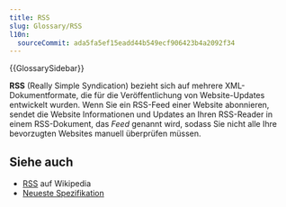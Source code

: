 ```yaml
---
title: RSS
slug: Glossary/RSS
l10n:
  sourceCommit: ada5fa5ef15eadd44b549ecf906423b4a2092f34
---
```


{{GlossarySidebar}}

**RSS** (Really Simple Syndication) bezieht sich auf mehrere XML-Dokumentformate, die für die Veröffentlichung von Website-Updates entwickelt wurden. Wenn Sie ein RSS-Feed einer Website abonnieren, sendet die Website Informationen und Updates an Ihren RSS-Reader in einem RSS-Dokument, das _Feed_ genannt wird, sodass Sie nicht alle Ihre bevorzugten Websites manuell überprüfen müssen.

## Siehe auch

- [RSS](https://en.wikipedia.org/wiki/RSS) auf Wikipedia
- [Neueste Spezifikation](https://www.rssboard.org/rss-specification)
